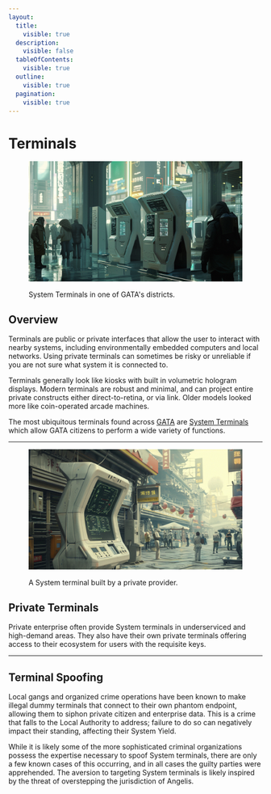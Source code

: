 ```yaml
---
layout:
  title:
    visible: true
  description:
    visible: false
  tableOfContents:
    visible: true
  outline:
    visible: true
  pagination:
    visible: true
---
```


# Terminals

<figure><img src="../../.gitbook/assets/nomoney420_a_sci_fi_terminal_in_a_public_place_shaped_like_an_A_8c2b2d98-edec-44f3-a850-8d3a12d5ae5a.png" alt=""><figcaption><p>System Terminals in one of GATA's districts.</p></figcaption></figure>

## Overview

Terminals are public or private interfaces that allow the user to interact with nearby systems, including environmentally embedded computers and local networks. Using private terminals can sometimes be risky or unreliable if you are not sure what system it is connected to.

Terminals generally look like kiosks with built in volumetric hologram displays. Modern terminals are robust and minimal, and can project entire private constructs either direct-to-retina, or via link. Older models looked more like coin-operated arcade machines.

The most ubiquitous terminals found across [GATA](../../nations/gata/) are [System Terminals](../../nations/gata/politics/the-system.md#system-terminals) which allow GATA citizens to perform a wide variety of functions.

***

<figure><img src="../../.gitbook/assets/nomoney420_a_sci_fi_terminal_in_a_public_place_shaped_like_an_A_10345964-f958-4690-b87b-d4f1d9cb7f45.png" alt="" width="563"><figcaption><p>A System terminal built by a private provider.</p></figcaption></figure>

## Private Terminals

Private enterprise often provide System terminals in underserviced and high-demand areas. They also have their own private terminals offering access to their ecosystem for users with the requisite keys.

***

## Terminal Spoofing

Local gangs and organized crime operations have been known to make illegal dummy terminals that connect to their own phantom endpoint, allowing them to siphon private citizen and enterprise data. This is a crime that falls to the Local Authority to address; failure to do so can negatively impact their standing, affecting their System Yield.

While it is likely some of the more sophisticated criminal organizations possess the expertise necessary to spoof System terminals, there are only a few known cases of this occurring, and in all cases the guilty parties were apprehended. The aversion to targeting System terminals is likely inspired by the threat of overstepping the jurisdiction of Angelis.
